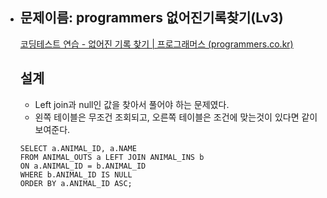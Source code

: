 - ## 문제이름: programmers 없어진기록찾기(Lv3)

  [코딩테스트 연습 - 없어진 기록 찾기 | 프로그래머스 (programmers.co.kr)](https://programmers.co.kr/learn/courses/30/lessons/59042)

  ## 설계

  - Left join과 null인 값을 찾아서 풀어야 하는 문제였다. 
  - 왼쪽 테이블은 무조건 조회되고, 오른쪽 테이블은 조건에 맞는것이 있다면 같이 보여준다.
  ```
  SELECT a.ANIMAL_ID, a.NAME
  FROM ANIMAL_OUTS a LEFT JOIN ANIMAL_INS b
  ON a.ANIMAL_ID = b.ANIMAL_ID
  WHERE b.ANIMAL_ID IS NULL
  ORDER BY a.ANIMAL_ID ASC;
  ```
